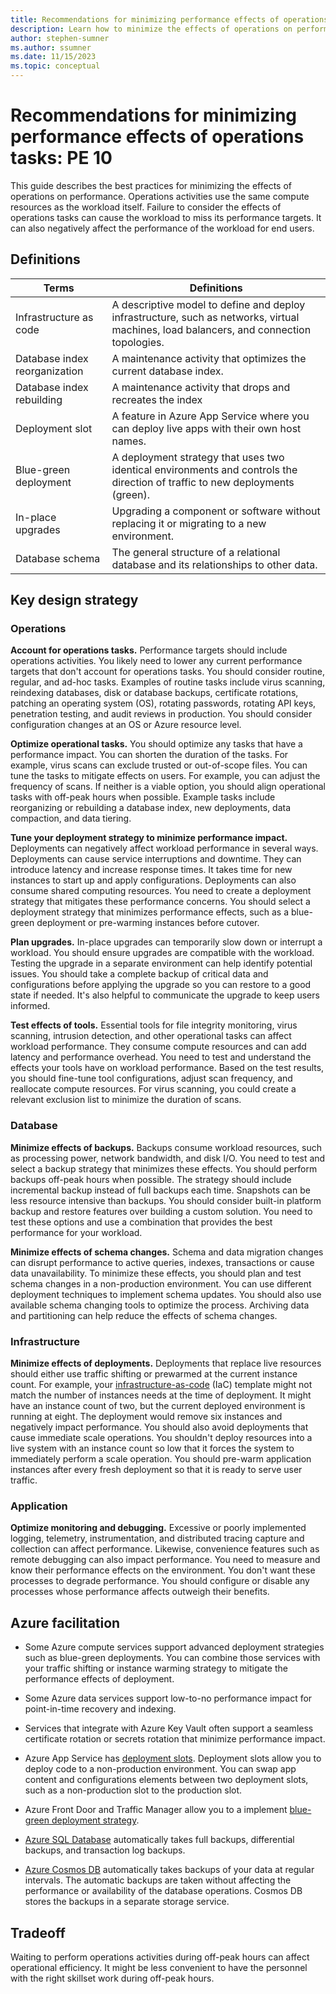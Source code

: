 ```yaml
---
title: Recommendations for minimizing performance effects of operations tasks
description: Learn how to minimize the effects of operations on performance.  
author: stephen-sumner
ms.author: ssumner
ms.date: 11/15/2023
ms.topic: conceptual
---
```


# Recommendations for minimizing performance effects of operations tasks: PE 10

This guide describes the best practices for minimizing the effects of operations on performance. Operations activities use the same compute resources as the workload itself. Failure to consider the effects of operations tasks can cause the workload to miss its performance targets. It can also negatively affect the performance of the workload for end users.

## Definitions

  |Terms|                           Definitions|
|-|-|
|  Infrastructure as code     |         A descriptive model to define and deploy infrastructure, such as networks, virtual machines, load balancers, and connection topologies.|
 | Database index reorganization |      A maintenance activity that optimizes the current database index.|
  |Database index rebuilding      |     A maintenance activity that drops and recreates the index|
  |Deployment slot                 |    A feature in Azure App Service where you can deploy live apps with their own host names.|
  |Blue-green deployment            |   A deployment strategy that uses two identical environments and controls the direction of traffic to new deployments (green).|
  |In-place upgrades                 |  Upgrading a component or software without replacing it or migrating to a new environment.|
  |Database schema                    | The general structure of a relational database and its relationships to other data.|

## Key design strategy

### Operations

**Account for operations tasks.** Performance targets should include operations activities. You likely need to lower any current performance targets that don't account for operations tasks. You should consider routine, regular, and ad-hoc tasks. Examples of routine tasks include virus scanning, reindexing databases, disk or database backups, certificate rotations, patching an operating system (OS), rotating passwords, rotating API keys, penetration testing, and audit reviews in production. You should consider configuration changes at an OS or Azure resource level.

**Optimize operational tasks.** You should optimize any tasks that have a performance impact. You can shorten the duration of the tasks. For example, virus scans can exclude trusted or out-of-scope files. You can tune the tasks to mitigate effects on users. For example, you can adjust the frequency of scans. If neither is a viable option, you should align operational tasks with off-peak hours when possible. Example tasks include reorganizing or rebuilding a database index, new deployments, data compaction, and data tiering.

**Tune your deployment strategy to minimize performance impact.** Deployments can negatively affect workload performance in several ways. Deployments can cause service interruptions and downtime. They can introduce latency and increase response times. It takes time for new instances to start up and apply configurations. Deployments can also consume shared computing resources. You need to create a deployment strategy that mitigates these performance concerns. You should select a deployment strategy that minimizes performance effects, such as a blue-green deployment or pre-warming instances before cutover.

**Plan upgrades.** In-place upgrades can temporarily slow down or interrupt a workload. You should ensure upgrades are compatible with the workload. Testing the upgrade in a separate environment can help identify potential issues. You should take a complete backup of critical data and configurations before applying the upgrade so you can restore to a good state if needed. It's also helpful to communicate the upgrade to keep users informed.

**Test effects of tools.** Essential tools for file integrity monitoring, virus scanning, intrusion detection, and other operational tasks can affect workload performance. They consume compute resources and can add latency and performance overhead. You need to test and understand the effects your tools have on workload performance. Based on the test results, you should fine-tune tool configurations, adjust scan frequency, and reallocate compute resources. For virus scanning, you could create a relevant exclusion list to minimize the duration of scans.

### Database

**Minimize effects of backups.** Backups consume workload resources, such as processing power, network bandwidth, and disk I/O. You need to test and select a backup strategy that minimizes these effects. You should perform backups off-peak hours when possible. The strategy should include incremental backup instead of full backups each time. Snapshots can be less resource intensive than backups. You should consider built-in platform backup and restore features over building a custom solution. You need to test these options and use a combination that provides the best performance for your workload.

**Minimize effects of schema changes.** Schema and data migration changes can disrupt performance to active queries, indexes, transactions or cause data unavailability. To minimize these effects, you should plan and test schema changes in a non-production environment. You can use different deployment techniques to implement schema updates. You should also use available schema changing tools to optimize the process. Archiving data and partitioning can help reduce the effects of schema changes.

### Infrastructure

**Minimize effects of deployments.** Deployments that replace live resources should either use traffic shifting or prewarmed at the current instance count. For example, your [infrastructure-as-code](/azure/cloud-adoption-framework/ready/considerations/infrastructure-as-code) (IaC) template might not match the number of instances needs at the time of deployment. It might have an instance count of two, but the current deployed environment is running at eight. The deployment would remove six instances and negatively impact performance. You should also avoid deployments that cause immediate scale operations. You shouldn't deploy resources into a live system with an instance count so low that it forces the system to immediately perform a scale operation. You should pre-warm application instances after every fresh deployment so that it is ready to serve user traffic.

### Application

**Optimize monitoring and debugging.** Excessive or poorly implemented logging, telemetry, instrumentation, and distributed tracing capture and collection can affect performance. Likewise, convenience features such as remote debugging can also impact performance. You need to measure and know their performance effects on the environment. You don\'t want these processes to degrade performance. You should configure or disable any processes whose performance affects outweigh their benefits.

## Azure facilitation

-   Some Azure compute services support advanced deployment strategies such as blue-green deployments. You can combine those services with your traffic shifting or instance warming strategy to mitigate the performance effects of deployment.

-   Some Azure data services support low-to-no performance impact for point-in-time recovery and indexing.

-   Services that integrate with Azure Key Vault often support a seamless certificate rotation or secrets rotation that minimize performance impact.

-   Azure App Service has [deployment slots](/azure/app-service/deploy-staging-slots?tabs=portal). Deployment slots allow you to deploy code to a non-production environment. You can swap app content and configurations elements between two deployment slots, such as a non-production slot to the production slot.

-   Azure Front Door and Traffic Manager allow you to a implement [blue-green deployment strategy](/azure/architecture/guide/aks/blue-green-deployment-for-aks).

-   [Azure SQL Database](/azure/azure-sql/database/automated-backups-overview) automatically takes full backups, differential backups, and transaction log backups.

-   [Azure Cosmos DB](/azure/cosmos-db/online-backup-and-restore) automatically takes backups of your data at regular intervals. The automatic backups are taken without affecting the performance or availability of the database operations. Cosmos DB stores the backups in a separate storage service. 

## Tradeoff

Waiting to perform operations activities during off-peak hours can affect operational efficiency. It might be less convenient to have the personnel with the right skillset work during off-peak hours.
